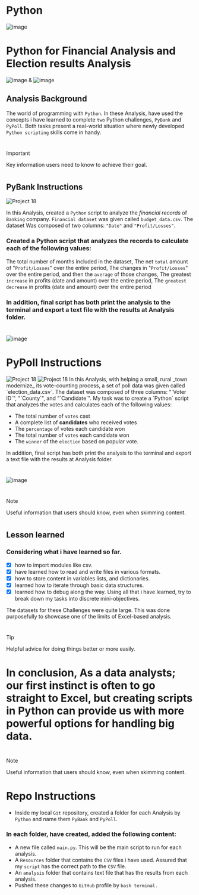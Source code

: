 # Python 
![image](https://github.com/RoshniRanaDS/Data_Analysis_Challenge_Using_Python/assets/161755928/bcaf7997-ec61-447e-b283-78dfc0646e1e)


# Python for Financial Analysis and Election results Analysis
![image](https://github.com/RoshniRanaDS/Data_Analysis_Challenge_Using_Python/assets/161755928/a6bbbf56-c23c-4146-9076-7297a52235ec)
 & 
![image](https://github.com/RoshniRanaDS/Data_Analysis_Challenge_Using_Python/assets/161755928/df9c9cdc-3c61-47c7-8816-3ff03efb4a5b)


## Analysis Background
The world of programming with `Python`. 
In these Analysis, have used the concepts i have learned to complete `two` Python challenges, 
`PyBank` and `PyPoll`. Both tasks present a real-world situation where newly developed `Python scripting` skills come in handy.
#
#
> [!IMPORTANT]
> Key information users need to know to achieve their goal.
#
## PyBank Instructions

<img src="https://clipart-library.com/image_gallery/n1021639.gif" class="card-img-top" alt="Project 18">

In this Analysis, created a `Python` script to analyze the _financial records_ of `Banking` company. 
`Financial dataset` was given called `budget_data.csv`. The dataset Was composed of two columns: `"Date"` and `"Profit/Losses"`.

### Created a Python script that analyzes the records to calculate each of the following values:

The total number of months included in the dataset,  The net `total` amount of "`Profit/Losses`" over the entire period,  The changes in "`Profit/Losses`" over the entire period, and then the `average` of those changes,  The greatest `increase` in profits (date and amount) over the entire period,  The `greatest decrease` in profits (date and amount) over the entire period

### In addition, final script has both print the analysis to the terminal and export a text file with the results at Analysis folder.
#
![image](https://github.com/RoshniRanaDS/Data_Analysis_Challenge_Using_Python/assets/161755928/3439ff1a-e1d8-4982-94cd-74d86a2111b6)
#

# PyPoll Instructions
 <img src="https://media4.giphy.com/media/55m7McmQ9tcD26kQ3I/giphy.gif" class="card-img-top" alt="Project 18"> 
 <img src="https://media3.giphy.com/media/IvV2SJ6ukwsAEI9lBa/giphy.gif" class="card-img-top" alt="Project 18"> 
In this Analysis, with helping a small, rural _town modernize_ its vote-counting process, a set of poll data was given called `election_data.csv`. 
The dataset was composed of three columns: "`Voter ID`", "`County`", and "`Candidate`". 
My task was to create a `Python` script that analyzes the votes and calculates each of the following values:

- The total number of `votes` cast   
- A complete list of **candidates** who received votes   
- The `percentage` of votes each candidate won   
- The total number of `votes` each candidate won   
- The `winner` of the `election` based on popular vote. 

In addition, final script has both print the analysis to the terminal and export a text file with the results at Analysis folder.
#
![image](https://github.com/RoshniRanaDS/Data_Analysis_Challenge_Using_Python/assets/161755928/2ec343be-c4ef-4f3a-a2ca-a2c6eb587e79)
#


#
#
> [!NOTE]
> Useful information that users should know, even when skimming content.
#
## Lesson learned 
### Considering what i have learned so far. 
- [x] how to import modules like csv.   
- [x] have learned how to read and write files in various formats.      
- [x] how to store content in variables lists, and dictionaries.   
- [x] learned how to iterate through basic data structures.   
- [x] learned how to debug along the way. Using all that i have learned, try to break down my tasks into discrete mini-objectives.   

The datasets for these Challenges were quite large. This was done purposefully to showcase one of the limits of Excel-based analysis. 
#
#
> [!TIP]
> Helpful advice for doing things better or more easily.
#
# In conclusion, As a data analysts; our first instinct is often to go straight to Excel, but creating scripts in Python can provide us with more powerful options for handling big data. 
#
#
> [!NOTE]
> Useful information that users should know, even when skimming content.
#
# Repo Instructions
- Inside my local `Git` repository, created a folder for each Analysis by `Python` and name them `PyBank` and `PyPoll`.  

### In each folder, have created, added the following content:  
- A new file called `main.py`. This will be the main script to run for each analysis.  
- A `Resources` folder that contains the `CSV` files i have used. Assured that my `script` has the correct path to the `CSV` file.  
- An `analysis` folder that contains text file that has the results from each analysis.  
- Pushed these changes to `GitHub` profile by `bash terminal.`

